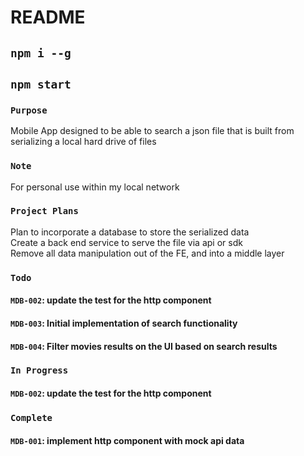 # README

## `npm i --g`

## `npm start`

### `Purpose`
Mobile App designed to be able to search a json file that is built from serializing a local hard drive of files

### `Note`
For personal use within my local network

### `Project Plans`
Plan to incorporate a database to store the serialized data  
Create a back end service to serve the file via api or sdk  
Remove all data manipulation out of the FE, and into a middle layer  

### `Todo`
#### `MDB-002`: update the test for the http component
#### `MDB-003`: Initial implementation of search functionality
#### `MDB-004`: Filter movies results on the UI based on search results

### `In Progress`
#### `MDB-002`: update the test for the http component

### `Complete`
#### `MDB-001`: implement http component with mock api data